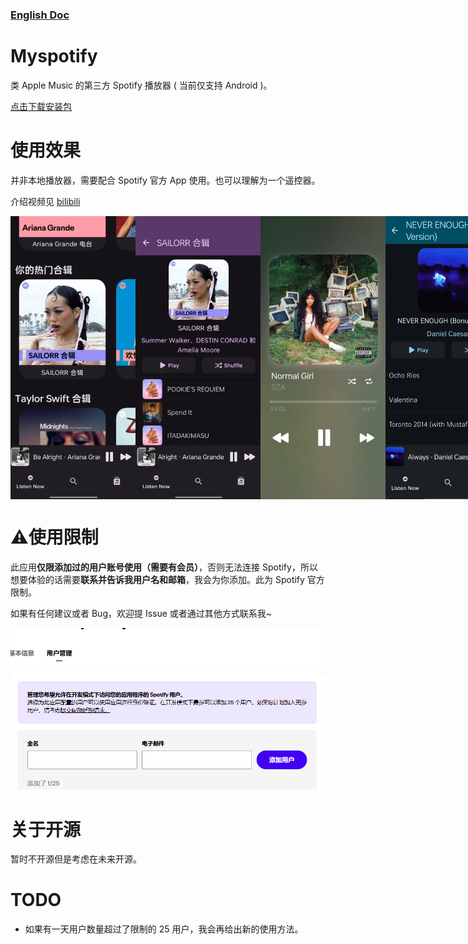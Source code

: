 



### [English Doc](https://github.com/niki914/Myspotify/blob/main/README_en.md)



# Myspotify

类 Apple Music 的第三方 Spotify 播放器 ( 当前仅支持 Android )。

[点击下载安装包](https://github.com/niki914/Myspotify/releases/latest)

# 使用效果

并非本地播放器，需要配合 Spotify 官方 App 使用。也可以理解为一个遥控器。

介绍视频见 [bilibili](https://www.bilibili.com/video/BV1kspFz1Eom/?share_source=copy_web&vd_source=e928ac8df37862d7e05a1286cc6b1329)

<div style="display: flex; justify-content: space-around;">
  <img src="https://github.com/niki914/Myspotify/blob/main/images/pv1.png?raw=true" alt="pv1" width="200"/>
  <img src="https://github.com/niki914/Myspotify/blob/main/images/pv2.png?raw=true" alt="pv2" width="200"/>
  <img src="https://github.com/niki914/Myspotify/blob/main/images/pv3.png?raw=true" alt="pv3" width="200"/>
  <img src="https://github.com/niki914/Myspotify/blob/main/images/pv4.png?raw=true" alt="pv4" width="200"/>
</div>

# ⚠️使用限制

此应用**仅限添加过的用户账号使用（需要有会员）**，否则无法连接 Spotify，所以想要体验的话需要**联系并告诉我用户名和邮箱**，我会为你添加。此为 Spotify 官方限制。

如果有任何建议或者 Bug，欢迎提 Issue 或者通过其他方式联系我~

![dashboard](https://github.com/niki914/Myspotify/blob/main/images/dashboard.png)

# 关于开源

暂时不开源但是考虑在未来开源。

# TODO

- 如果有一天用户数量超过了限制的 25 用户，我会再给出新的使用方法。